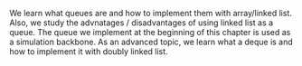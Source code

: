 We learn what queues are and how to implement them with array/linked list. Also, we study the advnatages / disadvantages of using linked list as a queue. The queue we implement at the beginning of this chapter is used as a simulation backbone. As an advanced topic, we learn what a deque is and how to implement it with doubly linked list. 